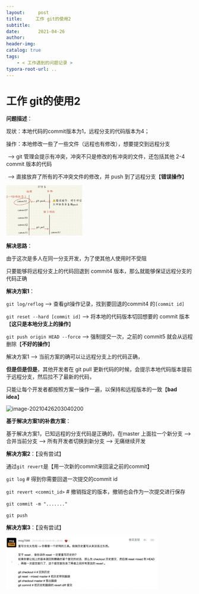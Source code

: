 ```yaml
---
layout:     post
title:     工作 git的使用2
subtitle:  
date:       2021-04-26
author:     
header-img: 
catalog: true
tags:
    - < 工作遇到的问题记录 >
typora-root-url: ..
---
```



# 工作 git的使用2

**问题描述**：

  现状：本地代码的commit版本为1，远程分支的代码版本为4；

  操作：本地修改一些了一些文件（远程也有修改），想要提交到远程分支 

​       —> git 管理会提示有冲突，冲突不只是修改的有冲突的文件，还包括其他 2-4 commit 版本的代码 

​       —> 直接放弃了所有的不冲突文件的修改，并 push 到了远程分支【**错误操作**】

<img src="/img/assets_2019/image-20210426202853112.png" alt="image-20210426202853112" style="zoom:20%;" />

**解决思路**：

  由于这次是多人在同一分支开发，为了使其他人使用时不受阻

  只要能够将远程分支上的代码回退到 commit4 版本，那么就能够保证远程分支的代码正确

**解决方案1**：

`git log/reflog`  —> 查看git操作记录，找到要回退的commit4 的`[commit id]`

`git reset --hard [commit id]` —> 将本地的代码版本切回想要的 commit 版本【**这只是本地分支上的操作**】

`git push origin HEAD --force` —> 强制提交一次，之前的 commit5 就会从远程删除【**不好的操作**】



解决方案1 —> 当前方案的确可以让远程分支上的代码正确，

**但是但是但是**，其他开发者在 git pull 更新代码的时候，会提示本地代码版本提前于远程分支，然后拉不了最新的代码，

只能让每个开发者都按照方案一操作一遍，以保持和远程版本的一致【**bad idea**】

![image-20210426203040200](/img/assets_2019/image-20210426203040200.png)

**基于解决方案1的补救方案**：

  基于解决方案1，已知远程的分支代码是正确的，在master 上面拉一个新分支 —> 合并当前分支 —> 所有开发者切换到新分支 —> 无痛继续开发

**解决方案2**：【没有尝试】

通过`git revert`是【用一次新的commit来回滚之前的commit】

 `git log` # 得到你需要回退一次提交的commit id

 `git revert <commit_id>` # 撤销指定的版本，撤销也会作为一次提交进行保存

 `git commit -m "......."`

`git push`

**解决方案3**：【没有尝试】

<img src="/img/assets_2019/image-20210426203219671.png" alt="image-20210426203219671" style="zoom:40%;" />